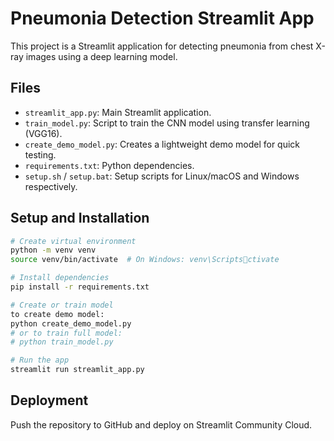# Pneumonia Detection Streamlit App

This project is a Streamlit application for detecting pneumonia from chest X-ray images using a deep learning model.

## Files

- `streamlit_app.py`: Main Streamlit application.
- `train_model.py`: Script to train the CNN model using transfer learning (VGG16).
- `create_demo_model.py`: Creates a lightweight demo model for quick testing.
- `requirements.txt`: Python dependencies.
- `setup.sh` / `setup.bat`: Setup scripts for Linux/macOS and Windows respectively.

## Setup and Installation

```bash
# Create virtual environment
python -m venv venv
source venv/bin/activate  # On Windows: venv\Scriptsctivate

# Install dependencies
pip install -r requirements.txt

# Create or train model
to create demo model:
python create_demo_model.py
# or to train full model:
# python train_model.py

# Run the app
streamlit run streamlit_app.py
```

## Deployment

Push the repository to GitHub and deploy on Streamlit Community Cloud.

